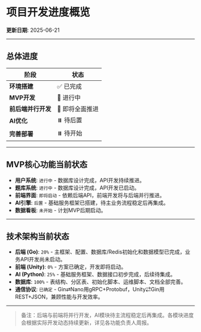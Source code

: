 # 项目开发进度概览

**更新日期**: 2025-06-21

---

## 总体进度

| 阶段         | 状态     |
|--------------|----------|
| **环境搭建** | ✅ 已完成 |
| **MVP开发**  | 🔄 进行中 |
| **前后端并行开发** | 🚀 即将全面推进 |
| **AI优化**   | ⏸️ 待后置 |
| **完善部署** | ⏸️ 待开始 |

---

## MVP核心功能当前状态

- **用户系统**: `进行中` - 数据库设计完成，API开发持续推进。
- **题库系统**: `进行中` - 数据库设计完成，API开发已启动。
- **前端界面**: `即将启动` - 依赖后端API，前端开发将与后端并行推进。
- **AI引擎**: `后置` - 基础服务框架已搭建，待主业务流程稳定后再集成。
- **数据看板**: `未开始` - 计划MVP后期启动。

---

## 技术架构当前状态

- **后端 (Go)**: `20%` - 主框架、配置、数据库/Redis初始化和数据模型已完成，业务API开发尚未启动。
- **前端 (Unity)**: `0%` - 方案已确定，开发即将启动。
- **AI (Python)**: `25%` - 基础服务框架、数据接口初步完成，后续待集成。
- **数据库**: `100%` - 表结构、分区表、初始化脚本、运维脚本、文档全部完善。
- **通信协议**: `已确定` - Gin⇄Nano用gRPC+Protobuf，Unity⇄Gin用REST+JSON，兼顾性能与开发效率。

---

> 备注：后端与前端将并行开发，AI模块待主流程稳定后再集成。各模块进度会根据实际开发动态持续更新，详见各功能负责人周报。
